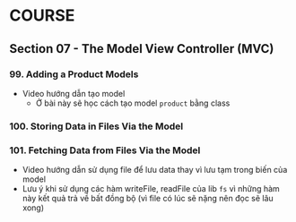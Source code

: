 # COURSE

## Section 07 - The Model View Controller (MVC)

### 99. Adding a Product Models

- Video hướng dẫn tạo model
  - Ở bài này sẽ học cách tạo model `product` bằng class

### 100. Storing Data in Files Via the Model
### 101. Fetching Data from Files Via the Model

- Video hướng dẫn sử dụng file để lưu data thay vì lưu tạm trong biến của model
- Lưu ý khi sử dụng các hàm writeFile, readFile của lib `fs` vì những hàm này kết quả trả về bất đồng bộ (vì file có lúc sẽ nặng nên đọc sẽ lâu xong)